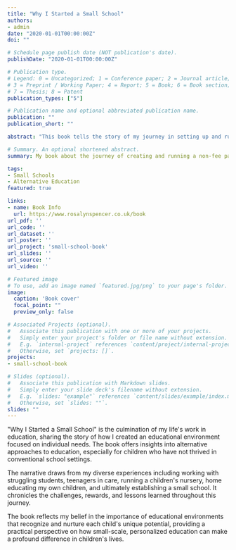 ```yaml
---
title: "Why I Started a Small School"
authors:
- admin
date: "2020-01-01T00:00:00Z"
doi: ""

# Schedule page publish date (NOT publication's date).
publishDate: "2020-01-01T00:00:00Z"

# Publication type.
# Legend: 0 = Uncategorized; 1 = Conference paper; 2 = Journal article;
# 3 = Preprint / Working Paper; 4 = Report; 5 = Book; 6 = Book section;
# 7 = Thesis; 8 = Patent
publication_types: ["5"]

# Publication name and optional abbreviated publication name.
publication: ""
publication_short: ""

abstract: "This book tells the story of my journey in setting up and running a non-fee paying 'alternative' small school. Drawing from over 25 years of teaching experience, it chronicles my work with children from various backgrounds, particularly those who struggled in mainstream education. The book shares insights from my research visiting fifteen small schools affiliated with Human Scale Education during a ten-week caravan journey through England and Scotland with my two children - a journey that became pivotal in my writing career and formed the basis for my Masters Degree in Education by Research."

# Summary. An optional shortened abstract.
summary: My book about the journey of creating and running a non-fee paying 'alternative' small school, based on extensive teaching experience and research.

tags:
- Small Schools
- Alternative Education
featured: true

links:
- name: Book Info
  url: https://www.rosalynspencer.co.uk/book
url_pdf: ''
url_code: ''
url_dataset: ''
url_poster: ''
url_project: 'small-school-book'
url_slides: ''
url_source: ''
url_video: ''

# Featured image
# To use, add an image named `featured.jpg/png` to your page's folder. 
image:
  caption: 'Book cover'
  focal_point: ""
  preview_only: false

# Associated Projects (optional).
#   Associate this publication with one or more of your projects.
#   Simply enter your project's folder or file name without extension.
#   E.g. `internal-project` references `content/project/internal-project/index.md`.
#   Otherwise, set `projects: []`.
projects:
- small-school-book

# Slides (optional).
#   Associate this publication with Markdown slides.
#   Simply enter your slide deck's filename without extension.
#   E.g. `slides: "example"` references `content/slides/example/index.md`.
#   Otherwise, set `slides: ""`.
slides: ""
---
```


"Why I Started a Small School" is the culmination of my life's work in education, sharing the story of how I created an educational environment focused on individual needs. The book offers insights into alternative approaches to education, especially for children who have not thrived in conventional school settings.

The narrative draws from my diverse experiences including working with struggling students, teenagers in care, running a children's nursery, home educating my own children, and ultimately establishing a small school. It chronicles the challenges, rewards, and lessons learned throughout this journey.

The book reflects my belief in the importance of educational environments that recognize and nurture each child's unique potential, providing a practical perspective on how small-scale, personalized education can make a profound difference in children's lives. 
